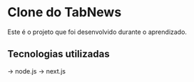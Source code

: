 # Clone do TabNews

Este é o projeto que foi desenvolvido durante o aprendizado.

## Tecnologias utilizadas

-> node.js
-> next.js

